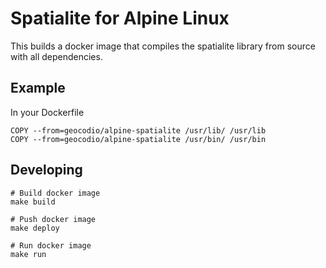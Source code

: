# Spatialite for Alpine Linux

This builds a docker image that compiles the spatialite library from source with all dependencies.

## Example

In your Dockerfile

```
COPY --from=geocodio/alpine-spatialite /usr/lib/ /usr/lib
COPY --from=geocodio/alpine-spatialite /usr/bin/ /usr/bin
```

## Developing

```
# Build docker image
make build

# Push docker image
make deploy

# Run docker image
make run
```
